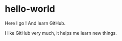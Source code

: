 # hello-world
Here I go ! And learn GitHub.

I like GitHub very much, it helps me learn new things.
